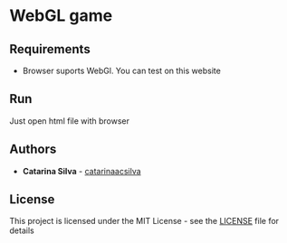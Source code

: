 # WebGL game



## Requirements

- Browser suports WebGl. You can test on this website

## Run

Just open html file with browser


## Authors

* **Catarina Silva** - [catarinaacsilva](https://github.com/catarinaacsilva)

## License

This project is licensed under the MIT License - see the [LICENSE](LICENSE) file for details